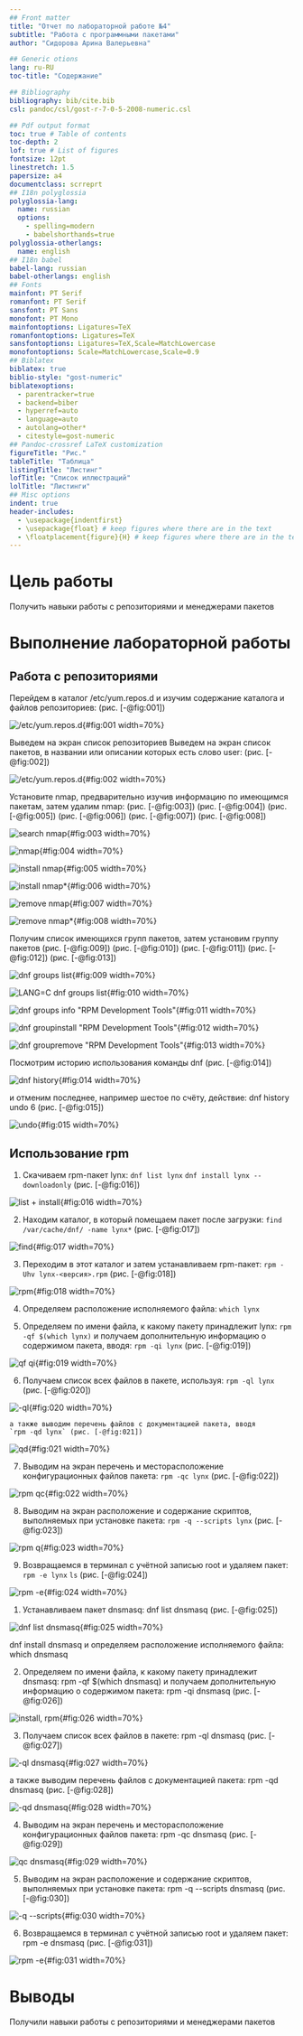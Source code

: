 ```yaml
---
## Front matter
title: "Отчет по лабораторной работе №4"
subtitle: "Работа с программными пакетами"
author: "Сидорова Арина Валерьевна"

## Generic otions
lang: ru-RU
toc-title: "Содержание"

## Bibliography
bibliography: bib/cite.bib
csl: pandoc/csl/gost-r-7-0-5-2008-numeric.csl

## Pdf output format
toc: true # Table of contents
toc-depth: 2
lof: true # List of figures
fontsize: 12pt
linestretch: 1.5
papersize: a4
documentclass: scrreprt
## I18n polyglossia
polyglossia-lang:
  name: russian
  options:
	- spelling=modern
	- babelshorthands=true
polyglossia-otherlangs:
  name: english
## I18n babel
babel-lang: russian
babel-otherlangs: english
## Fonts
mainfont: PT Serif
romanfont: PT Serif
sansfont: PT Sans
monofont: PT Mono
mainfontoptions: Ligatures=TeX
romanfontoptions: Ligatures=TeX
sansfontoptions: Ligatures=TeX,Scale=MatchLowercase
monofontoptions: Scale=MatchLowercase,Scale=0.9
## Biblatex
biblatex: true
biblio-style: "gost-numeric"
biblatexoptions:
  - parentracker=true
  - backend=biber
  - hyperref=auto
  - language=auto
  - autolang=other*
  - citestyle=gost-numeric
## Pandoc-crossref LaTeX customization
figureTitle: "Рис."
tableTitle: "Таблица"
listingTitle: "Листинг"
lofTitle: "Список иллюстраций"
lolTitle: "Листинги"
## Misc options
indent: true
header-includes:
  - \usepackage{indentfirst}
  - \usepackage{float} # keep figures where there are in the text
  - \floatplacement{figure}{H} # keep figures where there are in the text
---
```


# Цель работы

Получить навыки работы с репозиториями и менеджерами пакетов

# Выполнение лабораторной работы

## Работа с репозиториями

Перейдем в каталог /etc/yum.repos.d и изучим содержание каталога и файлов
репозиториев: (рис. [-@fig:001])

![/etc/yum.repos.d](image/1.png){#fig:001 width=70%}

Выведем на экран список репозиториев
Выведем на экран список пакетов, в названии или описании которых есть слово user: (рис. [-@fig:002])

![/etc/yum.repos.d](image/2.png){#fig:002 width=70%}


Установите nmap, предварительно изучив информацию по имеющимся пакетам, затем удалим nmap: (рис. [-@fig:003]) (рис. [-@fig:004]) (рис. [-@fig:005]) (рис. [-@fig:006]) (рис. [-@fig:007]) (рис. [-@fig:008])

![search nmap](image/3.png){#fig:003 width=70%}

![nmap](image/4.png){#fig:004 width=70%}

![install nmap](image/5.png){#fig:005 width=70%}

![install nmap\*](image/6.png){#fig:006 width=70%}

![remove nmap](image/7.png){#fig:007 width=70%}

![remove nmap\*](image/8.png){#fig:008 width=70%}

Получим список имеющихся групп пакетов, затем установим группу пакетов (рис. [-@fig:009]) (рис. [-@fig:010]) (рис. [-@fig:011]) (рис. [-@fig:012]) (рис. [-@fig:013])

![dnf groups list](image/9.png){#fig:009 width=70%}

![LANG=C dnf groups list](image/10.png){#fig:010 width=70%}

![dnf groups info "RPM Development Tools"](image/11.png){#fig:011 width=70%}

![dnf groupinstall "RPM Development Tools"](image/12.png){#fig:012 width=70%}

![dnf groupremove "RPM Development Tools"](image/13.png){#fig:013 width=70%}


Посмотрим историю использования команды dnf (рис. [-@fig:014])

![dnf history](image/14.png){#fig:014 width=70%}

и отменим последнее, например шестое по счёту, действие:
dnf history undo 6 (рис. [-@fig:015])

![undo](image/15.png){#fig:015 width=70%}


## Использование rpm

1.  Скачиваем rpm-пакет lynx:
    `dnf list lynx`
    `dnf install lynx --downloadonly` (рис. [-@fig:016])

![list + install](image/16.png){#fig:016 width=70%}

2.  Находим каталог, в который помещаем пакет после загрузки:
    `find /var/cache/dnf/ -name lynx*` (рис. [-@fig:017])

![find](image/17.png){#fig:017 width=70%}

3.  Переходим в этот каталог и затем устанавливаем rpm-пакет:
    `rpm -Uhv lynx-<версия>.rpm` (рис. [-@fig:018])

![rpm](image/18.png){#fig:018 width=70%}

4.  Определяем расположение исполняемого файла:
    `which lynx`

5.  Определяем по имени файла, к какому пакету принадлежит lynx:
    `rpm -qf $(which lynx)`
    и получаем дополнительную информацию о содержимом пакета, вводя:
    `rpm -qi lynx` (рис. [-@fig:019])

![qf qi](image/19.png){#fig:019 width=70%}

6.  Получаем список всех файлов в пакете, используя:
    `rpm -ql lynx` (рис. [-@fig:020])

![-ql](image/20.png){#fig:020 width=70%}

    а также выводим перечень файлов с документацией пакета, вводя 
    `rpm -qd lynx` (рис. [-@fig:021])

![qd](image/21.png){#fig:021 width=70%}


7.  Выводим на экран перечень и месторасположение конфигурационных файлов пакета:
    `rpm -qc lynx` (рис. [-@fig:022])

![rpm qc](image/22.png){#fig:022 width=70%}

8.  Выводим на экран расположение и содержание скриптов, выполняемых при установке пакета:
    `rpm -q --scripts lynx` (рис. [-@fig:023])

![rpm q](image/23.png){#fig:023 width=70%}

9. Возвращаемся в терминал с учётной записью root и удаляем пакет:
    `rpm -e lynx`
    `ls` (рис. [-@fig:024])

![rpm -e](image/25.png){#fig:024 width=70%}



1. Устанавливаем пакет dnsmasq:
dnf list dnsmasq  (рис. [-@fig:025])

![dnf list dnsmasq](image/27.png){#fig:025 width=70%}

dnf install dnsmasq
и определяем расположение исполняемого файла:
which dnsmasq

2. Определяем по имени файла, к какому пакету принадлежит dnsmasq:
rpm -qf $(which dnsmasq)
и получаем дополнительную информацию о содержимом пакета:
rpm -qi dnsmasq (рис. [-@fig:026])

![install, rpm](image/28.png){#fig:026 width=70%}

3. Получаем список всех файлов в пакете:
rpm -ql dnsmasq (рис. [-@fig:027])

![-ql dnsmasq](image/29.png){#fig:027 width=70%}

а также выводим перечень файлов с документацией пакета:
rpm -qd dnsmasq (рис. [-@fig:028])

![-qd dnsmasq](image/30.png){#fig:028 width=70%}

4. Выводим на экран перечень и месторасположение конфигурационных файлов пакета:
rpm -qc dnsmasq (рис. [-@fig:029])

![qc dnsmasq](image/32.png){#fig:029 width=70%}

5. Выводим на экран расположение и содержание скриптов, выполняемых при установке пакета:
rpm -q --scripts dnsmasq (рис. [-@fig:030])

![-q --scripts](image/33.png){#fig:030 width=70%}

6. Возвращаемся в терминал с учётной записью root и удаляем пакет:
rpm -e dnsmasq (рис. [-@fig:031])

![rpm -e](image/34.png){#fig:031 width=70%}

# Выводы

Получили навыки работы с репозиториями и менеджерами пакетов


